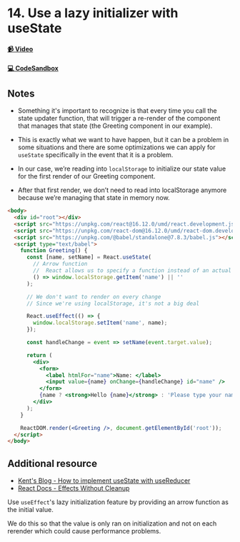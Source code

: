# 14. Use a lazy initializer with useState

#### [📹 Video](https://egghead.io/lessons/react-v2-14-use-a-lazy-initializer-with-usestate?pl=a-beginners-guide-to-react-v2-6c4d)

#### [💻 CodeSandbox](https://codesandbox.io/s/github/kentcdodds/beginners-guide-to-react/tree/codesandbox/14-lazy-initialization?from-embed)

## Notes

- Something it's important to recognize is that every time you call the state updater function, that will trigger a re-render of the component that manages that state (the Greeting component in our example).
- This is exactly what we want to have happen, but it can be a problem in some situations and there are some optimizations we can apply for `useState` specifically in the event that it is a problem.

- In our case, we’re reading into `localStorage` to initialize our state value for the first render of our Greeting component.

- After that first render, we don’t need to read into localStorage anymore because we’re managing that state in memory now.

```html
<body>
  <div id="root"></div>
  <script src="https://unpkg.com/react@16.12.0/umd/react.development.js"></script>
  <script src="https://unpkg.com/react-dom@16.12.0/umd/react-dom.development.js"></script>
  <script src="https://unpkg.com/@babel/standalone@7.8.3/babel.js"></script>
  <script type="text/babel">
    function Greeting() {
      const [name, setName] = React.useState(
        // Arrow function
        //  React allows us to specify a function instead of an actual value, and then it will only call that function when it needs to – on the initial render.
        () => window.localStorage.getItem('name') || ''
      );

      // We don't want to render on every change
      // Since we're using localStorage, it's not a big deal

      React.useEffect(() => {
        window.localStorage.setItem('name', name);
      });

      const handleChange = event => setName(event.target.value);

      return (
        <div>
          <form>
            <label htmlFor="name">Name: </label>
            <input value={name} onChange={handleChange} id="name" />
          </form>
          {name ? <strong>Hello {name}</strong> : 'Please type your name'}
        </div>
      );
    }

    ReactDOM.render(<Greeting />, document.getElementById('root'));
  </script>
</body>
```

## Additional resource

- [Kent's Blog - How to implement useState with useReducer](https://kentcdodds.com/blog/how-to-implement-usestate-with-usereducer)
- [React Docs - Effects Without Cleanup](https://reactjs.org/docs/hooks-effect.html#effects-without-cleanup)

<TimeStamp start="1:00" end="1:20">
  
  Use `useEffect`'s lazy initialization feature by providing an arrow function as the initial value. 

  We do this so that the value is only ran on initialization and not on each rerender which could cause performance problems.
  
</TimeStamp>